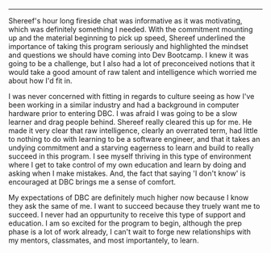 ***
Shereef's hour long fireside chat was informative as it was motivating, which was definitely something I needed. With the commitment mounting up and the material beginning to pick up speed, Shereef underlined the importance of taking this program seriously and highlighted the mindset and questions we should have coming into Dev Bootcamp. I knew it was going to be a challenge, but I also had a lot of preconceived notions that it would take a good amount of raw talent and intelligence which worried me about how I'd fit in. 


I was never concerned with fitting in regards to culture seeing as how I've been working in a similar industry and had a background in computer hardware prior to entering DBC. I was afraid I was going to be a slow learner and drag people behind. Shereef really cleared this up for me. He made it very clear that raw intelligence, clearly an overrated term, had little to nothing to do with learning to be a software engineer, and that it takes an undying commitment and a starving eagerness to learn and build to really succeed in this program. I see myself thriving in this type of environment where I get to take control of my own education and learn by doing and asking when I make mistakes. And, the fact that saying 'I don't know' is encouraged at DBC brings me a sense of comfort. 


My expectations of DBC are definitely much higher now because I know they ask the same of me. I want to succeed because they truely want me to succeed. I never had an oppurtunity to receive this type of support and education. I am so excited for the program to begin, although the prep phase is a lot of work already, I can't wait to forge new relationships with my mentors, classmates, and most importantely, to learn.

